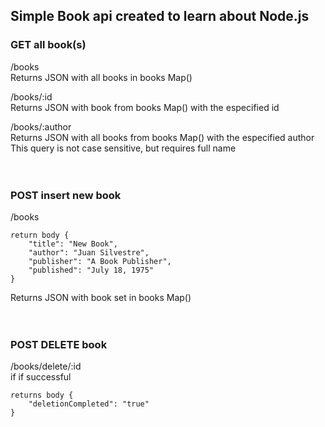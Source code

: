 ## Simple Book api created to learn about Node.js
### GET all book(s)
/books <br />
Returns JSON with all books in books Map() <br />

/books/:id <br />
Returns JSON with book from books Map() with the especified id <br />

/books/:author <br />
Returns JSON with all books from books Map() with the especified author <br />
This query is not case sensitive, but requires full name <br />
<br />
<br />
### POST insert new book
/books <br />
```
return body {
    "title": "New Book",
    "author": "Juan Silvestre",
    "publisher": "A Book Publisher",
    "published": "July 18, 1975"
}
```
Returns JSON with book set in books Map() <br />
<br />
<br />
### POST DELETE book
/books/delete/:id <br />
if if successful <br />
```
returns body {
    "deletionCompleted": "true"
}
```
